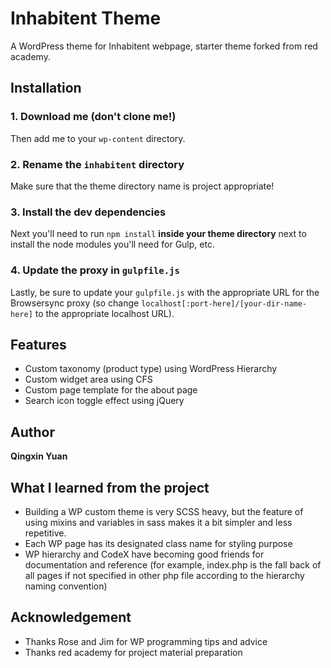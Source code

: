 # Inhabitent Theme

A WordPress theme for Inhabitent webpage, starter theme forked from red academy.

## Installation

### 1. Download me (don't clone me!)

Then add me to your `wp-content` directory.

### 2. Rename the `inhabitent` directory

Make sure that the theme directory name is project appropriate!

### 3. Install the dev dependencies

Next you'll need to run `npm install` **inside your theme directory** next to install the node modules you'll need for Gulp, etc.

### 4. Update the proxy in `gulpfile.js`

Lastly, be sure to update your `gulpfile.js` with the appropriate URL for the Browsersync proxy (so change `localhost[:port-here]/[your-dir-name-here]` to the appropriate localhost URL).

## Features
* Custom taxonomy (product type) using WordPress Hierarchy
* Custom widget area using CFS
* Custom page template for the about page
* Search icon toggle effect using jQuery

## Author
**Qingxin Yuan**

## What I learned from the project
* Building a WP custom theme is very SCSS heavy, but the feature of using mixins and variables in sass makes it a bit simpler and less repetitive.
* Each WP page has its designated class name for styling purpose
* WP hierarchy and CodeX have becoming good friends for documentation and reference (for example, index.php is the fall back of all pages if not specified in other php file according to the hierarchy naming convention)

## Acknowledgement
* Thanks Rose and Jim for WP programming tips and advice
* Thanks red academy for project material preparation
